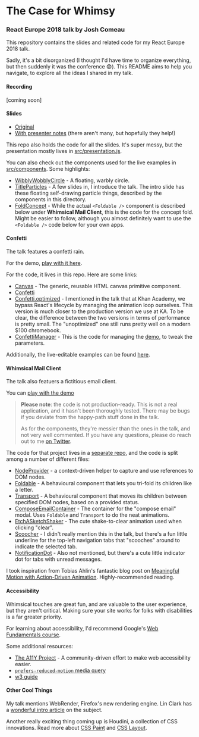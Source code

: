 # The Case for Whimsy

### React Europe 2018 talk by Josh Comeau

This repository contains the slides and related code for my React Europe 2018 talk.

Sadly, it's a bit disorganized (I thought I'd have time to organize everything, but then suddenly it was the conference 😨). This README aims to help you navigate, to explore all the ideas I shared in my talk.

#### Recording

[coming soon]

#### Slides

* [Original](https://the-case-for-whimsy.surge.sh)
* [With presenter notes](http://the-case-for-whimsy.surge.sh/#/0?presenter&) (there aren't many, but hopefully they help!)

This repo also holds the code for all the slides. It's super messy, but the presentation mostly lives in [src/presentation.js](https://github.com/joshwcomeau/react-europe-talk-2018/blob/master/src/presentation.js).

You can also check out the components used for the live examples in [src/components](https://github.com/joshwcomeau/react-europe-talk-2018/tree/master/src/components). Some highlights:

* [WibblyWobblyCircle](https://github.com/joshwcomeau/react-europe-talk-2018/blob/master/src/components/WibblyWobblyCircle/WibblyWobblyCircle.js) - A floating, warbly circle.
* [TitleParticles](https://github.com/joshwcomeau/react-europe-talk-2018/tree/master/src/components/TitleParticles) - A few slides in, I introduce the talk. The intro slide has these floating self-drawing particle things, described by the components in this directory.
* [FoldConcept](https://github.com/joshwcomeau/react-europe-talk-2018/blob/master/src/components/FoldConcept/FoldConcept.js) - While the actual `<Foldable />` component is described below under **Whimsical Mail Client**, this is the code for the concept fold. Might be easier to follow, although you almost definitely want to use the `<Foldable />` code below for your own apps.

#### Confetti

The talk features a confetti rain.

For the demo, [play with it here](http://the-case-for-whimsy.surge.sh/#/16).

For the code, it lives in this repo. Here are some links:

* [Canvas](https://github.com/joshwcomeau/react-europe-talk-2018/blob/master/src/components/Canvas/Canvas.js) - The generic, reusable HTML canvas primitive component.
* [Confetti](https://github.com/joshwcomeau/react-europe-talk-2018/blob/master/src/components/Confetti/Confetti.js)
* [Confetti.optimized](https://github.com/joshwcomeau/react-europe-talk-2018/blob/master/src/components/Confetti/Confetti.optimized.js) - I mentioned in the talk that at Khan Academy, we bypass React's lifecycle by managing the animation loop ourselves. This version is much closer to the production version we use at KA. To be clear, the difference between the two versions in terms of performance is pretty small. The "unoptimized" one still runs pretty well on a modern $100 chromebook.
* [ConfettiManager](https://github.com/joshwcomeau/react-europe-talk-2018/blob/master/src/components/ConfettiManager/ConfettiManager.js) - This is the code for managing the [demo](http://the-case-for-whimsy.surge.sh/#/16), to tweak the parameters.

Additionally, the live-editable examples can be found [here](https://github.com/joshwcomeau/react-europe-talk-2018/tree/master/src/code).

#### Whimsical Mail Client

The talk also featuers a fictitious email client.

You can [play with the demo](https://whimsical-mail-client.surge.sh)

> **Please note**: the code is not production-ready. This is not a real application, and it hasn't been thoroughly tested. There may be bugs if you deviate from the happy-path stuff done in the talk.
>
> As for the components, they're messier than the ones in the talk, and not very well commented. If you have any questions, please do reach out to me [on Twitter](https://www.twitter.com/joshwcomeau).

The code for that project lives in a [separate repo](https://github.com/joshwcomeau/whimsical-mail-client), and the code is split among a number of different files:

* [NodeProvider](https://github.com/joshwcomeau/whimsical-mail-client/blob/master/src/components/NodeProvider/NodeProvider.js) - a context-driven helper to capture and use references to DOM nodes.
* [Foldable](https://github.com/joshwcomeau/whimsical-mail-client/blob/master/src/components/Foldable/Foldable.js) - A behavioural component that lets you tri-fold its children like a letter.
* [Transport](https://github.com/joshwcomeau/whimsical-mail-client/blob/master/src/components/Transport/Transport.js) - A behavioural component that moves its children between specified DOM nodes, based on a provided status.
* [ComposeEmailContainer](https://github.com/joshwcomeau/whimsical-mail-client/blob/master/src/components/ComposeEmailContainer/ComposeEmailContainer.js) - The container for the "compose email" modal. Uses `Foldable` and `Transport` to do the neat animations.
* [EtchASketchShaker](https://github.com/joshwcomeau/whimsical-mail-client/blob/master/src/components/EtchASketchShaker/EtchASketchShaker.js) - The cute shake-to-clear animation used when clicking "clear".
* [Scoocher](https://github.com/joshwcomeau/whimsical-mail-client/blob/master/src/components/Scoocher/Scoocher.js) - I didn't really mention this in the talk, but there's a fun little underline for the top-left navigation tabs that "scooches" around to indicate the selected tab.
* [NotificationDot](https://github.com/joshwcomeau/whimsical-mail-client/blob/master/src/components/NotificationDot/NotificationDot.js) - Also not mentioned, but there's a cute little indicator dot for tabs with unread messages.

I took inspiration from Tobias Ahlin's fantastic blog post on [Meaningful Motion with Action-Driven Animation](http://tobiasahlin.com/blog/meaningful-motion-w-action-driven-animation/). Highly-recommended reading.

#### Accessibility

Whimsical touches are great fun, and are valuable to the user experience, but they aren't critical. Making sure your site works for folks with disabilities is a far greater priority.

For learning about accessibility, I'd recommend Google's [Web Fundamentals course](https://developers.google.com/web/fundamentals/accessibility/).

Some additional resources:

* [The A11Y Project](https://a11yproject.com/) - A community-driven effort to make web accessibility easier.
* [`prefers-reduced-motion` media query](https://css-tricks.com/introduction-reduced-motion-media-query/)
* [w3 guide](https://www.w3.org/WAI/fundamentals/accessibility-intro/)

#### Other Cool Things

My talk mentions WebRender, Firefox's new rendering engine. Lin Clark has a [wonderful intro article](https://hacks.mozilla.org/2017/10/the-whole-web-at-maximum-fps-how-webrender-gets-rid-of-jank/) on the subject.

Another really exciting thing coming up is Houdini, a collection of CSS innovations. Read more about [CSS Paint](https://developers.google.com/web/updates/2018/01/paintapi) and [CSS Layout](https://developers.google.com/web/updates/2016/05/houdini#layout_worklet).
